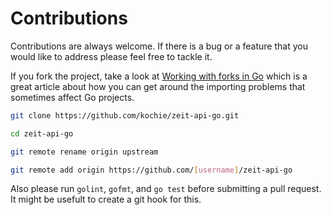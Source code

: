 # Contributions
Contributions are always welcome. If there is a bug or a feature that you would like to address please feel free to tackle it.

If you fork the project, take a look at [Working with forks in Go](http://blog.sgmansfield.com/2016/06/working-with-forks-in-go) which is a great article about how you can get around the importing problems that sometimes affect Go projects.

```bash
git clone https://github.com/kochie/zeit-api-go.git

cd zeit-api-go

git remote rename origin upstream

git remote add origin https://github.com/[username]/zeit-api-go
```

Also please run `golint`, `gofmt`, and `go test` before submitting a pull request. It might be usefult to create a git hook for this.
